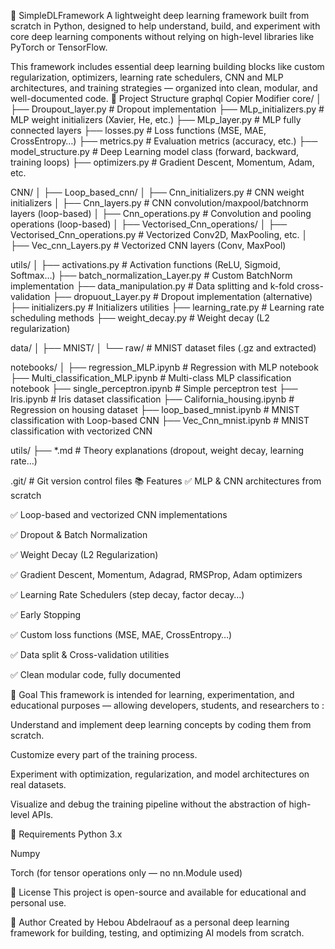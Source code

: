 🧠 SimpleDLFramework
A lightweight deep learning framework built from scratch in Python, designed to help understand, build, and experiment with core deep learning components without relying on high-level libraries like PyTorch or TensorFlow.

This framework includes essential deep learning building blocks like custom regularization, optimizers, learning rate schedulers, CNN and MLP architectures, and training strategies — organized into clean, modular, and well-documented code.
📁 Project Structure
graphql
Copier
Modifier
core/
│
├── Droupout_layer.py          # Dropout implementation
├── MLp_initializers.py        # MLP weight initializers (Xavier, He, etc.)
├── MLp_layer.py               # MLP fully connected layers
├── losses.py                  # Loss functions (MSE, MAE, CrossEntropy…)
├── metrics.py                 # Evaluation metrics (accuracy, etc.)
├── model_structure.py         # Deep Learning model class (forward, backward, training loops)
├── optimizers.py              # Gradient Descent, Momentum, Adam, etc.

CNN/
│
├── Loop_based_cnn/
│   ├── Cnn_initializers.py    # CNN weight initializers
│   ├── Cnn_layers.py          # CNN convolution/maxpool/batchnorm layers (loop-based)
│   ├── Cnn_operations.py      # Convolution and pooling operations (loop-based)
│
├── Vectorised_Cnn_operations/
│   ├── Vectorised_Cnn_operations.py  # Vectorized Conv2D, MaxPooling, etc.
│   ├── Vec_cnn_Layers.py             # Vectorized CNN layers (Conv, MaxPool)

utils/
│
├── activations.py             # Activation functions (ReLU, Sigmoid, Softmax…)
├── batch_normalization_Layer.py  # Custom BatchNorm implementation
├── data_manipulation.py       # Data splitting and k-fold cross-validation
├── dropuout_Layer.py          # Dropout implementation (alternative)
├── initializers.py            # Initializers utilities
├── learning_rate.py           # Learning rate scheduling methods
├── weight_decay.py            # Weight decay (L2 regularization)

data/
│
├── MNIST/
│   └── raw/                   # MNIST dataset files (.gz and extracted)

notebooks/
│
├── regression_MLP.ipynb       # Regression with MLP notebook
├── Multi_classification_MLP.ipynb  # Multi-class MLP classification notebook
├── single_perceptron.ipynb    # Simple perceptron test
├── Iris.ipynb                 # Iris dataset classification
├── California_housing.ipynb   # Regression on housing dataset
├── loop_based_mnist.ipynb     # MNIST classification with Loop-based CNN
├── Vec_Cnn_mnist.ipynb        # MNIST classification with vectorized CNN

utils/
├── *.md                       # Theory explanations (dropout, weight decay, learning rate…)

.git/                          # Git version control files
📚 Features
✅ MLP & CNN architectures from scratch

✅ Loop-based and vectorized CNN implementations

✅ Dropout & Batch Normalization

✅ Weight Decay (L2 Regularization)

✅ Gradient Descent, Momentum, Adagrad, RMSProp, Adam optimizers

✅ Learning Rate Schedulers (step decay, factor decay…)

✅ Early Stopping

✅ Custom loss functions (MSE, MAE, CrossEntropy…)

✅ Data split & Cross-validation utilities

✅ Clean modular code, fully documented

📖 Goal
This framework is intended for learning, experimentation, and educational purposes — allowing developers, students, and researchers to :

Understand and implement deep learning concepts by coding them from scratch.

Customize every part of the training process.

Experiment with optimization, regularization, and model architectures on real datasets.

Visualize and debug the training pipeline without the abstraction of high-level APIs.

📌 Requirements
Python 3.x

Numpy

Torch (for tensor operations only — no nn.Module used)

📄 License
This project is open-source and available for educational and personal use.

📣 Author
Created by Hebou Abdelraouf as a personal deep learning framework for building, testing, and optimizing AI models from scratch.



